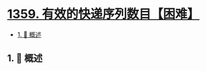# [1359. 有效的快递序列数目【困难】](https://github.com/Tdahuyou/TNotes.leetcode/tree/main/notes/1359.%20%E6%9C%89%E6%95%88%E7%9A%84%E5%BF%AB%E9%80%92%E5%BA%8F%E5%88%97%E6%95%B0%E7%9B%AE%E3%80%90%E5%9B%B0%E9%9A%BE%E3%80%91)

<!-- region:toc -->

- [1. 📝 概述](#1--概述)

<!-- endregion:toc -->

## 1. 📝 概述
